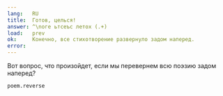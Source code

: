 ```yaml
---
lang:   RU
title:  Готов, целься!
answer: ^\nоге ьтсеъс летох (.+)
load:   prev
ok:     Конечно, все стихотворение развернуло задом наперед.
error:  
---
```


Вот вопрос, что произойдет, если мы перевернем всю поэзию задом наперед?

    poem.reverse
